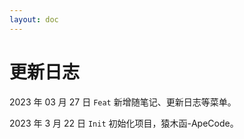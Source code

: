 ```yaml
---
layout: doc
---
```


# 更新日志

2023 年 03 月 27 日 `Feat` 新增随笔记、更新日志等菜单。

2023 年 3 月 22 日 `Init` 初始化项目，猿木函-ApeCode。
